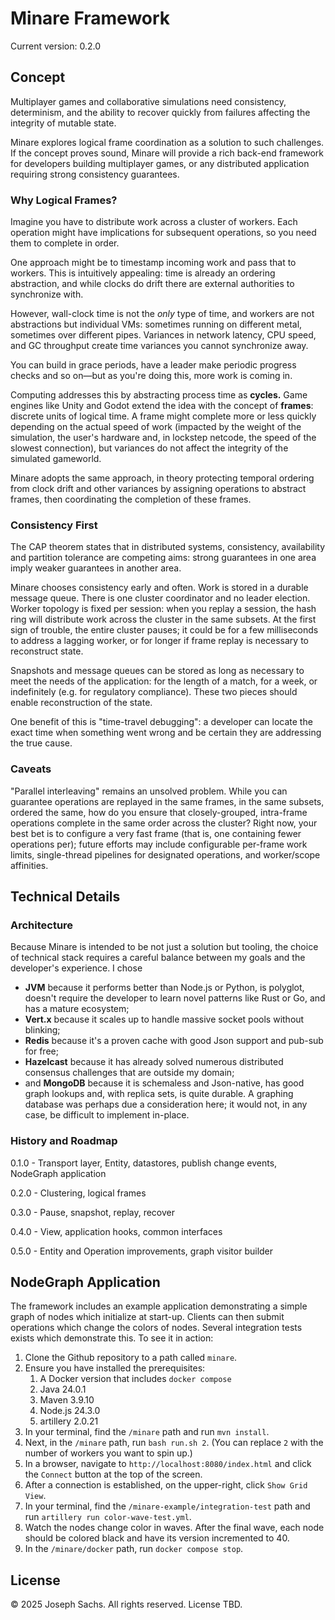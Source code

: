 # Minare Framework
Current version: 0.2.0

## Concept
Multiplayer games and collaborative simulations need consistency, determinism, and the ability to recover quickly
from failures affecting the integrity of mutable state. 

Minare explores logical frame coordination as a solution to such challenges. If the concept proves sound, 
Minare will provide a rich back-end framework for developers building multiplayer games, or any distributed application 
requiring strong consistency guarantees.

### Why Logical Frames?
Imagine you have to distribute work across a cluster of workers. Each operation might have implications for subsequent 
operations, so you need them to complete in order.

One approach might be to timestamp incoming work and pass that to workers. This is intuitively appealing: time is already
an ordering abstraction, and while clocks do drift there are external authorities to synchronize with. 

However, wall-clock time is not the *only* type of time, and workers are not abstractions but individual VMs: 
sometimes running on different metal, sometimes over different pipes. Variances in network latency, CPU speed, and 
GC throughput create time variances you cannot synchronize away. 

You can build in grace periods, have a leader make periodic progress checks and so on—but as you're doing this, more 
work is coming in.

Computing addresses this by abstracting process time as **cycles.** Game engines like Unity and Godot extend the idea 
with the concept of **frames**: discrete units of logical time. A frame might complete more or less quickly 
depending on the actual speed of work (impacted by the weight of the simulation, the user's hardware and, in lockstep
netcode, the speed of the slowest connection), but variances do not affect the integrity of the simulated gameworld.

Minare adopts the same approach, in theory protecting temporal ordering from clock drift and other variances by 
assigning operations to abstract frames, then coordinating the completion of these frames.

### Consistency First
The CAP theorem states that in distributed systems, consistency, availability and partition tolerance are competing 
aims: strong guarantees in one area imply weaker guarantees in another area.

Minare chooses consistency early and often. Work is stored in a durable message queue. There is one cluster coordinator 
and no leader election. Worker topology is fixed per session: when you replay a session, the hash ring will distribute 
work across the cluster in the same subsets. At the first sign of trouble, the entire cluster pauses; it could be 
for a few milliseconds to address a lagging worker, or for longer if frame replay is necessary to reconstruct state.

Snapshots and message queues can be stored as long as necessary to meet the needs of the application: for the 
length of a match, for a week, or indefinitely (e.g. for regulatory compliance). These two pieces should enable
reconstruction of the state.

One benefit of this is "time-travel debugging": a developer can locate the exact time when something went 
wrong and be certain they are addressing the true cause. 

### Caveats
"Parallel interleaving" remains an unsolved problem. While you can guarantee operations are replayed in the same frames,
in the same subsets, ordered the same, how do you ensure that closely-grouped, intra-frame operations complete in the same 
order across the cluster? Right now, your best bet is to configure a very fast frame (that is, one containing
fewer operations per); future efforts may include configurable per-frame work limits, single-thread pipelines for 
designated operations, and worker/scope affinities.

## Technical Details

### Architecture
Because Minare is intended to be not just a solution but tooling, the choice of technical stack requires a careful balance 
between my goals and the developer's experience. I chose 
- **JVM** because it performs better than Node.js or Python, is polyglot, doesn't require the developer to learn novel patterns like Rust or Go, and has a mature ecosystem;
- **Vert.x** because it scales up to handle massive socket pools without blinking; 
- **Redis** because it's a proven cache with good Json support and pub-sub for free; 
- **Hazelcast** because it has already solved numerous distributed consensus challenges that are outside my domain; 
- and **MongoDB** because it is schemaless and Json-native, has good graph lookups and, with replica sets, is quite durable. A graphing database was perhaps due a consideration here; it would not, in any case, be difficult to implement in-place. 

### History and Roadmap
0.1.0 - Transport layer, Entity, datastores, publish change events, NodeGraph application

0.2.0 - Clustering, logical frames

0.3.0 - Pause, snapshot, replay, recover

0.4.0 - View, application hooks, common interfaces

0.5.0 - Entity and Operation improvements, graph visitor builder

## NodeGraph Application
The framework includes an example application demonstrating a simple graph of nodes which initialize at start-up. 
Clients can then submit operations which change the colors of nodes. Several integration tests exists which demonstrate
this. To see it in action:
1. Clone the Github repository to a path called `minare`.
2. Ensure you have installed the prerequisites:
   1. A Docker version that includes `docker compose`
   2. Java 24.0.1
   2. Maven 3.9.10
   3. Node.js 24.3.0
   4. artillery 2.0.21
3. In your terminal, find the `/minare` path and run `mvn install`.
4. Next, in the `/minare` path, run `bash run.sh 2`. (You can replace `2` with the number of workers you want to spin up.)
5. In a browser, navigate to `http://localhost:8080/index.html` and click the `Connect` button at the top of the screen.
6. After a connection is established, on the upper-right, click `Show Grid View`.
7. In your terminal, find the `/minare-example/integration-test` path and run `artillery run color-wave-test.yml`.
8. Watch the nodes change color in waves. After the final wave, each node should be colored black and have its version incremented to 40.
9. In the `/minare/docker` path, run `docker compose stop`.

## License
© 2025 Joseph Sachs. All rights reserved. License TBD.